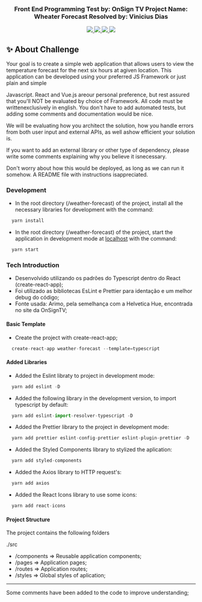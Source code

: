 <h3 align="center">
  Front End Programming Test by: OnSign TV
  Project Name: Wheater Forecast
  Resolved by: Vinicius Dias
</h3>

<p align="center">
  <a aria-label="Node version" href="https://nodejs.org/en/blog/release/v12.16.3/">
    <img src="https://img.shields.io/badge/node.js@lts-12.14.1-informational?logo=Node.JS"></img>
  </a>
  <a aria-label="React version" href="https://github.com/facebook/react/blob/master/CHANGELOG.md#16131-march-19-2020">
    <img src="https://img.shields.io/badge/react-16.12.0-informational?logo=react"></img>
  </a>
  <a aria-label="Typescript version" href="https://www.npmjs.com/package/typescript/v/3.7.2">
    <img src="https://img.shields.io/badge/typescript-3.7.2-blue-informational?logo=typescript"></img>
  </a>
  <a aria-label="Finished" href="https://rocketseat.com.br/week/aulas/11.0?aula=5">
    <img src="https://img.shields.io/badge/OnSignTV-done-green"></img>
  </a>
</p>

## :sparkles: About Challenge

Your goal is to create a simple web application that allows users to view the temperature forecast for the next six hours at agiven location.
This application can be developed using your preferred JS Framework or just plain and simple

Javascript. React and Vue.js areour personal preference, but rest assured that you'll NOT be evaluated by choice of Framework. All code must be writtenexclusively in english. You don't have to add automated tests, but adding some comments and documentation would be nice.

We will be evaluating how you architect the solution, how you handle errors from both user input and external APIs, as well ashow efficient your solution is.

If you want to add an external library or other type of dependency, please write some comments explaining why you believe it isnecessary.

Don't worry about how this would be deployed, as long as we can run it somehow. A README file with instructions isappreciated.

### Development

- In the root directory (/weather-forecast) of the project, install all the necessary libraries for development with the command:

```js
  yarn install
```

- In the root directory (/weather-forecast) of the project, start the application in development mode at [localhost](http://localhost:3000) with the command:

```js
  yarn start
```

### Tech Introduction

- Desenvolvido utilizando os padrões do Typescript dentro do React (create-react-app);
- Foi utilizado as bibliotecas EsLint e Prettier para identação e um melhor debug do código;
- Fonte usada: Arimo, pela semelhança com a Helvetica Hue, encontrada no site da OnSignTV;

#### Basic Template

- Create the project with create-react-app;

```js
  create-react-app weather-forecast --template=typescript
```

#### Added Libraries

- Added the Eslint libraty to project in development mode:

```js
  yarn add eslint -D
```

- Added the following library in the development version, to import typescript by default:

```js
  yarn add eslint-import-resolver-typescript -D
```

- Added the Prettier library to the project in development mode:

```js
  yarn add prettier eslint-config-prettier eslint-plugin-prettier -D
```

- Added the Styled Components library to stylized the aplication:

```js
  yarn add styled-components
```

- Added the Axios library to HTTP request's:

```js
  yarn add axios
```

- Added the React Icons library to use some icons:

```js
  yarn add react-icons
```

#### Project Structure

The project contains the following folders

./src

- /components => Reusable application components;
- /pages => Application pages;
- /routes => Application routes;
- /styles => Global styles of aplication;

---

Some comments have been added to the code to improve understanding;
